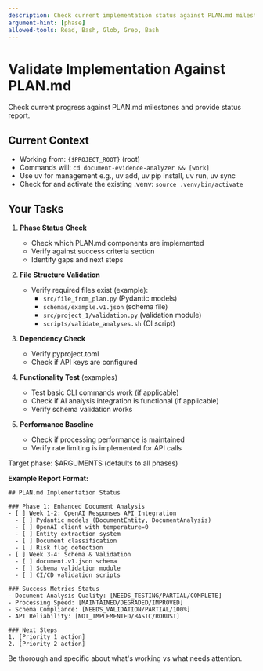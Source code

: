 ```yaml
---
description: Check current implementation status against PLAN.md milestones and success criteria
argument-hint: [phase]
allowed-tools: Read, Bash, Glob, Grep, Bash
---
```


# Validate Implementation Against PLAN.md

Check current progress against PLAN.md milestones and provide status report.

## Current Context
- Working from: `{$PROJECT_ROOT}` (root)
- Commands will: `cd document-evidence-analyzer && [work]`
- Use uv for management e.g., uv add, uv pip install, uv run, uv sync
- Check for and activate the existing .venv: `source .venv/bin/activate`

## Your Tasks

1. **Phase Status Check**
   - Check which PLAN.md components are implemented
   - Verify against success criteria section
   - Identify gaps and next steps

2. **File Structure Validation**
   - Verify required files exist (example):
     - `src/file_from_plan.py` (Pydantic models)
     - `schemas/example.v1.json` (schema file)
     - `src/project_1/validation.py` (validation module)
     - `scripts/validate_analyses.sh` (CI script)

3. **Dependency Check**
   - Verify pyproject.toml
   - Check if API keys are configured

4. **Functionality Test** (examples)
   - Test basic CLI commands work (if applicable)
   - Check if AI analysis integration is functional (if applicable)
   - Verify schema validation works

5. **Performance Baseline**
   - Check if processing performance is maintained
   - Verify rate limiting is implemented for API calls

Target phase: $ARGUMENTS (defaults to all phases)

**Example Report Format:**
```
## PLAN.md Implementation Status

### Phase 1: Enhanced Document Analysis
- [ ] Week 1-2: OpenAI Responses API Integration
  - [ ] Pydantic models (DocumentEntity, DocumentAnalysis)
  - [ ] OpenAI client with temperature=0
  - [ ] Entity extraction system
  - [ ] Document classification
  - [ ] Risk flag detection
- [ ] Week 3-4: Schema & Validation
  - [ ] document.v1.json schema
  - [ ] Schema validation module
  - [ ] CI/CD validation scripts

### Success Metrics Status
- Document Analysis Quality: [NEEDS_TESTING/PARTIAL/COMPLETE]
- Processing Speed: [MAINTAINED/DEGRADED/IMPROVED]
- Schema Compliance: [NEEDS_VALIDATION/PARTIAL/100%]
- API Reliability: [NOT_IMPLEMENTED/BASIC/ROBUST]

### Next Steps
1. [Priority 1 action]
2. [Priority 2 action]
```

Be thorough and specific about what's working vs what needs attention.